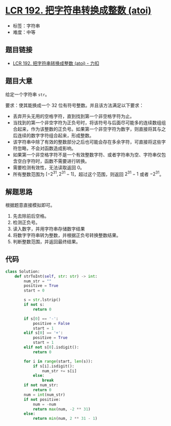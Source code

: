 # [LCR 192. 把字符串转换成整数 (atoi)](https://leetcode.cn/problems/ba-zi-fu-chuan-zhuan-huan-cheng-zheng-shu-lcof/)

- 标签：字符串
- 难度：中等

## 题目链接

- [LCR 192. 把字符串转换成整数 (atoi) - 力扣](https://leetcode.cn/problems/ba-zi-fu-chuan-zhuan-huan-cheng-zheng-shu-lcof/)

## 题目大意

给定一个字符串 `str`。

要求：使其能换成一个 32 位有符号整数。并且该方法满足以下要求：

- 丢弃开头无用的空格字符，直到找到第一个非空格字符为止。
- 当找到的第一个非空字符为正负号时，将该符号与后面尽可能多的连续数组组合起来，作为该整数的正负号。如果第一个非空字符为数字，则直接将其与之后连续的数字字符组合起来，形成整数。
- 该字符串中除了有效的整数部分之后也可能会存在多余字符，可直接将这些字符忽略，不会对函数造成影响。
- 如果第一个非空格字符不是一个有效整数字符、或者字符串为空、字符串仅包含空白字符时，函数不需要进行转换。
- 需要检测有效性，无法读取返回 0。
- 所有整数范围为 $[-2^{31}, 2^{31} - 1]$，超过这个范围，则返回 $2^{31} - 1$ 或者 $-2^{31}$。

## 解题思路

根据题意直接模拟即可。

1. 先去除前后空格。
2. 检测正负号。
3. 读入数字，并用字符串存储数字结果
4. 将数字字符串转为整数，并根据正负号转换整数结果。
5. 判断整数范围，并返回最终结果。

## 代码

```python
class Solution:
    def strToInt(self, str: str) -> int:
        num_str = ""
        positive = True
        start = 0

        s = str.lstrip()
        if not s:
            return 0

        if s[0] == '-':
            positive = False
            start = 1
        elif s[0] == '+':
            positive = True
            start = 1
        elif not s[0].isdigit():
            return 0

        for i in range(start, len(s)):
            if s[i].isdigit():
                num_str += s[i]
            else:
                break
        if not num_str:
            return 0
        num = int(num_str)
        if not positive:
            num = -num
            return max(num, -2 ** 31)
        else:
            return min(num, 2 ** 31 - 1)
```

